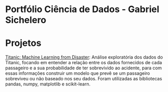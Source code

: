 # Portfólio Ciência de Dados - Gabriel Sichelero

# Projetos

[Titanic: Machine Learning from Disaster](https://github.com/GSichelero/titanic/blob/master/Titanic.ipynb): Análise exploratória dos dados do Titanic, focando em entender a relação entre os dados fornecidos de cada passageiro e a sua probabilidade de ter sobrevivido ao acidente, para com essas informações construir um modelo que prevê se um passageiro sobreviveu ou não baseado nos seu dados. Foram utilizadas as bibliotecas pandas, numpy, matplotlib e scikit-learn.
